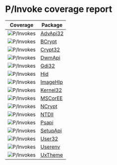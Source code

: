 # P/Invoke coverage report

Coverage  | Package
----------|--------
![P/Invokes](https://img.shields.io/badge/AdvApi32-17/660-red.svg) | [AdvApi32](https://www.nuget.org/packages/PInvoke.AdvApi32)
![P/Invokes](https://img.shields.io/badge/BCrypt-26/58-orange.svg) | [BCrypt](https://www.nuget.org/packages/PInvoke.BCrypt)
![P/Invokes](https://img.shields.io/badge/Crypt32-2/284-red.svg) | [Crypt32](https://www.nuget.org/packages/PInvoke.Crypt32)
![P/Invokes](https://img.shields.io/badge/DwmApi-2/43-red.svg) | [DwmApi](https://www.nuget.org/packages/PInvoke.DwmApi)
![P/Invokes](https://img.shields.io/badge/Gdi32-2/810-red.svg) | [Gdi32](https://www.nuget.org/packages/PInvoke.Gdi32)
![P/Invokes](https://img.shields.io/badge/Hid-9/44-red.svg) | [Hid](https://www.nuget.org/packages/PInvoke.Hid)
![P/Invokes](https://img.shields.io/badge/ImageHlp-2/131-red.svg) | [ImageHlp](https://www.nuget.org/packages/PInvoke.ImageHlp)
![P/Invokes](https://img.shields.io/badge/Kernel32-67/1324-red.svg) | [Kernel32](https://www.nuget.org/packages/PInvoke.Kernel32)
![P/Invokes](https://img.shields.io/badge/MSCorEE-6/121-red.svg) | [MSCorEE](https://www.nuget.org/packages/PInvoke.MSCorEE)
![P/Invokes](https://img.shields.io/badge/NCrypt-24/82-red.svg) | [NCrypt](https://www.nuget.org/packages/PInvoke.NCrypt)
![P/Invokes](https://img.shields.io/badge/NTDll-3/2215-red.svg) | [NTDll](https://www.nuget.org/packages/PInvoke.NTDll)
![P/Invokes](https://img.shields.io/badge/Psapi-1/20-red.svg) | [Psapi](https://www.nuget.org/packages/PInvoke.Psapi)
![P/Invokes](https://img.shields.io/badge/SetupApi-5/492-red.svg) | [SetupApi](https://www.nuget.org/packages/PInvoke.SetupApi)
![P/Invokes](https://img.shields.io/badge/User32-28/784-red.svg) | [User32](https://www.nuget.org/packages/PInvoke.User32)
![P/Invokes](https://img.shields.io/badge/Userenv-2/49-red.svg) | [Userenv](https://www.nuget.org/packages/PInvoke.Userenv)
![P/Invokes](https://img.shields.io/badge/UxTheme-3/84-red.svg) | [UxTheme](https://www.nuget.org/packages/PInvoke.UxTheme)
